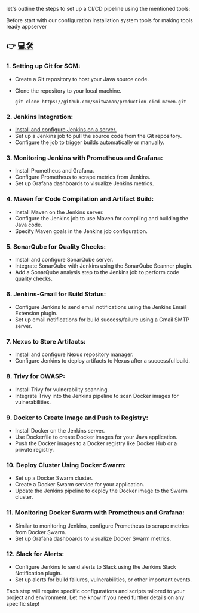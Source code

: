let's outline the steps to set up a CI/CD pipeline using the mentioned tools:


Before start with our configuration installation system tools for making tools ready appserver 

## 👉 [💻🛠️](Stage-1-appserver.md)


### 1. Setting up Git for SCM:
- Create a Git repository to host your Java source code.

  
- Clone the repository to your local machine.

  ```
  git clone https://github.com/smitwaman/production-cicd-maven.git

  ```

### 2. Jenkins Integration:
- [Install and configure Jenkins on a server.](Installation-with-Steps/Jenkins.md)
- Set up a Jenkins job to pull the source code from the Git repository.
- Configure the job to trigger builds automatically or manually.

### 3. Monitoring Jenkins with Prometheus and Grafana:
- Install Prometheus and Grafana.
- Configure Prometheus to scrape metrics from Jenkins.
- Set up Grafana dashboards to visualize Jenkins metrics.

### 4. Maven for Code Compilation and Artifact Build:
- Install Maven on the Jenkins server.
- Configure the Jenkins job to use Maven for compiling and building the Java code.
- Specify Maven goals in the Jenkins job configuration.

### 5. SonarQube for Quality Checks:
- Install and configure SonarQube server.
- Integrate SonarQube with Jenkins using the SonarQube Scanner plugin.
- Add a SonarQube analysis step to the Jenkins job to perform code quality checks.

### 6. Jenkins-Gmail for Build Status:
- Configure Jenkins to send email notifications using the Jenkins Email Extension plugin.
- Set up email notifications for build success/failure using a Gmail SMTP server.

### 7. Nexus to Store Artifacts:
- Install and configure Nexus repository manager.
- Configure Jenkins to deploy artifacts to Nexus after a successful build.

### 8. Trivy for OWASP:
- Install Trivy for vulnerability scanning.
- Integrate Trivy into the Jenkins pipeline to scan Docker images for vulnerabilities.

### 9. Docker to Create Image and Push to Registry:
- Install Docker on the Jenkins server.
- Use Dockerfile to create Docker images for your Java application.
- Push the Docker images to a Docker registry like Docker Hub or a private registry.

### 10. Deploy Cluster Using Docker Swarm:
- Set up a Docker Swarm cluster.
- Create a Docker Swarm service for your application.
- Update the Jenkins pipeline to deploy the Docker image to the Swarm cluster.

### 11. Monitoring Docker Swarm with Prometheus and Grafana:
- Similar to monitoring Jenkins, configure Prometheus to scrape metrics from Docker Swarm.
- Set up Grafana dashboards to visualize Docker Swarm metrics.

### 12. Slack for Alerts:
- Configure Jenkins to send alerts to Slack using the Jenkins Slack Notification plugin.
- Set up alerts for build failures, vulnerabilities, or other important events.

Each step will require specific configurations and scripts tailored to your project and environment. Let me know if you need further details on any specific step!
